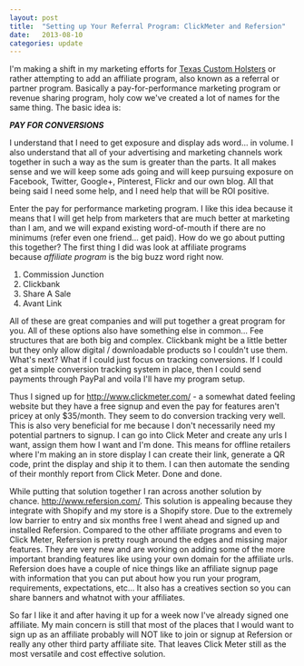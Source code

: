 ```yaml
---
layout: post
title:  "Setting up Your Referral Program: ClickMeter and Refersion"
date:   2013-08-10
categories: update
---
```


<p>I'm making a shift in my marketing efforts for&nbsp;<a href="http://www.texascustomholsters.com" target="_blank">Texas Custom Holsters</a>&nbsp;or rather attempting to add an affiliate program, also known as a referral or partner program. Basically a pay-for-performance marketing program or revenue sharing program, holy cow we've created a lot of names for the same thing. The basic idea is:</p><p><b><i>PAY FOR CONVERSIONS</i></b><br></p><p>I understand that I need to get exposure and display ads word... in volume. I also understand that all of your advertising and marketing channels work together in such a way as the sum is greater than the parts. It all makes sense and we will keep some ads going and will keep pursuing exposure on Facebook, Twitter, Google+, Pinterest, Flickr and our own blog. All that being said I need some help, and I need help that will be ROI positive.<b><br></b></p><p>Enter the pay for performance marketing program. I like this idea because it means that I will get help from marketers that are much better at marketing than I am, and we will expand existing word-of-mouth if there are no minimums (refer even one friend... get paid). How do we go about putting this together? The first thing I did was look at affiliate programs because&nbsp;<i>affiliate program</i> is the big buzz word right now.</p><ol>
<li>Commission Junction</li>
<li>Clickbank</li>
<li>Share A Sale</li>
<li>Avant Link</li>
</ol><p>All of these are great companies and will put together a great program for you. All of these options also have something else in common... Fee structures that are both big and complex. Clickbank might be a little better but they only allow digital / downloadable products so I couldn't use them. What's next? What if I could just focus on tracking conversions. If I could get a simple conversion tracking system in place, then I could send payments through PayPal and voila I'll have my program setup.</p><p>Thus I signed up for&nbsp;<a href="http://www.clickmeter.com" target="_blank">http://www.clickmeter.com/</a>&nbsp;- a somewhat dated feeling website but they have a free signup and even the pay for features aren't pricey at only $35/month. They seem to do conversion tracking very well. This is also very beneficial for me because I don't necessarily need my potential partners to signup. I can go into Click Meter and create any urls I want, assign them how I want and I'm done. This means for offline retailers where I'm making an in store display I can create their link, generate a QR code, print the display and ship it to them. I can then automate the sending of their monthly report from Click Meter. Done and done.</p><p>While putting that solution together I ran across another solution by chance.&nbsp;<a href="http://www.refersion.com" target="_blank">http://www.refersion.com/</a>. This solution is appealing because they integrate with Shopify and my store is a Shopify store. Due to the extremely low barrier to entry and six months free I went ahead and signed up and installed Refersion. Compared to the other affiliate programs and even to Click Meter, Refersion is pretty rough around the edges and missing major features. They are very new and are working on adding some of the more important branding features like using your own domain for the affiliate urls. Refersion does have a couple of nice things like an affiliate signup page with information that you can put about how you run your program, requirements, expectations, etc... It also has a creatives section so you can share banners and whatnot with your affiliates.</p><p>So far I like it and after having it up for a week now I've already signed one affiliate. My main concern is still that most of the places that I would want to sign up as an affiliate probably will NOT like to join or signup at Refersion or really any other third party affiliate site. That leaves Click Meter still as the most versatile and cost effective solution.</p>